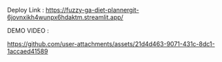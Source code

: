 Deploy Link : https://fuzzy-ga-diet-plannergit-6jovnxikh4wunpx6hdaktm.streamlit.app/

DEMO VIDEO : 



https://github.com/user-attachments/assets/21d4d463-9071-431c-8dc1-1accaed41589

